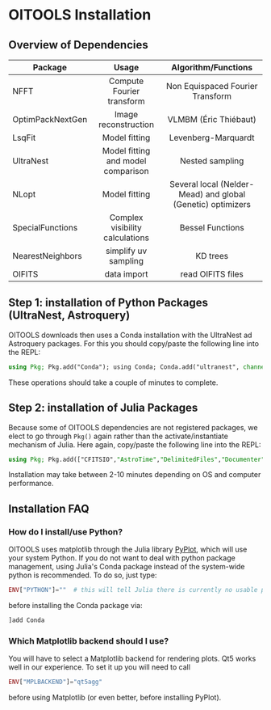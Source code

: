 # OITOOLS Installation

## Overview of Dependencies

| Package       | Usage     | Algorithm/Functions |
| ------------- |:-------------:|:-------------:|
| NFFT      | Compute Fourier transform | Non Equispaced Fourier Transform |
| OptimPackNextGen | Image reconstruction | VLMBM (Éric Thiébaut)
| LsqFit      | Model fitting | Levenberg-Marquardt
| UltraNest | Model fitting and model comparison  |  Nested sampling    |
| NLopt     | Model fitting | Several local (Nelder-Mead) and global (Genetic) optimizers |
| SpecialFunctions | Complex visibility calculations | Bessel Functions
| NearestNeighbors | simplify uv sampling | KD trees |
| OIFITS | data import | read OIFITS files|

## Step 1: installation of Python Packages (UltraNest, Astroquery)

OITOOLS downloads then uses a Conda installation with the UltraNest ad Astroquery packages. For this you should copy/paste the following line into the REPL:
```julia
using Pkg; Pkg.add("Conda"); using Conda; Conda.add("ultranest", channel="conda-forge"); Conda.add("astroquery", channel="astropy");
```
These operations should take a couple of minutes to complete.

## Step 2: installation of Julia Packages

Because some of OITOOLS dependencies are not registered packages, we elect to go through ```Pkg()``` again rather than the activate/instantiate mechanism of Julia. Here again, copy/paste the following line into the REPL:
```julia
using Pkg; Pkg.add(["CFITSIO","AstroTime","DelimitedFiles","Documenter","DocumenterTools","FITSIO","Glob","LaTeXStrings","LinearAlgebra","NFFT","NLopt","UltraNest","LsqFit","NearestNeighbors","PyCall","PyPlot","Random","SparseArrays","SpecialFunctions","Statistics","Parameters"]); Pkg.add(url="https://github.com/fabienbaron/OIFITS.jl", rev="t4"); Pkg.add(url="https://github.com/emmt/ArrayTools.jl.git");Pkg.add(url="https://github.com/emmt/LazyAlgebra.jl.git"); Pkg.add(url="https://github.com/emmt/OptimPackNextGen.jl.git");Pkg.add(url="https://github.com/fabienbaron/OITOOLS.jl.git")
```
Installation may take between 2-10 minutes depending on OS and computer performance.

## Installation FAQ

### How do I install/use Python?

OITOOLS uses matplotlib through the Julia library [PyPlot](https://github.com/JuliaPy/PyPlot.jl), which will use your system Python. If you do not want to deal with python package management, using Julia's Conda package instead of the system-wide python is recommended. To do so, just type:

```julia
ENV["PYTHON"]=""  # this will tell Julia there is currently no usable python
```

before installing the Conda package via:
```julia
]add Conda
```

### Which Matplotlib backend should I use?

You will have to select a Matplotlib backend for rendering plots. Qt5 works well in our experience. To set it up you will need to call

```julia
ENV["MPLBACKEND"]="qt5agg"
```

before using Matplotlib (or even better, before installing PyPlot).

